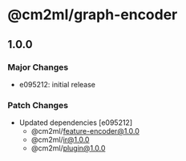# @cm2ml/graph-encoder

## 1.0.0

### Major Changes

- e095212: initial release

### Patch Changes

- Updated dependencies [e095212]
  - @cm2ml/feature-encoder@1.0.0
  - @cm2ml/ir@1.0.0
  - @cm2ml/plugin@1.0.0
